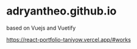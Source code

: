 # adryantheo.github.io

based on Vuejs and Vuetify

https://react-portfolio-taniyow.vercel.app/#works